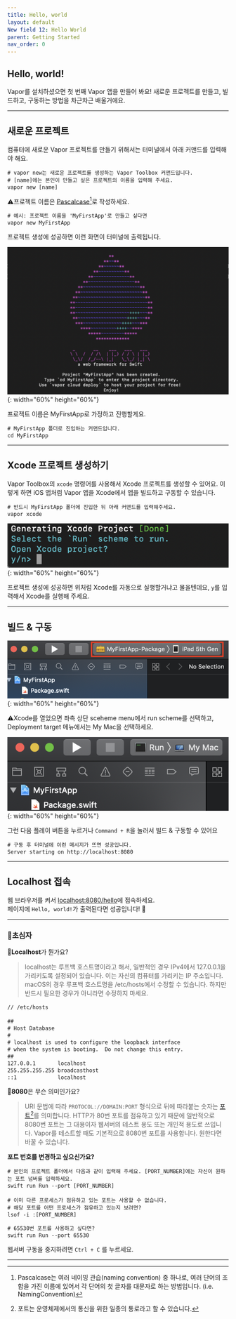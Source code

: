 ```yaml
---
title: Hello, world
layout: default
New field 12: Hello World
parent: Getting Started
nav_order: 0
---
```


## Hello, world!
  
Vapor를 설치하셨으면 첫 번째 Vapor 앱을 만들어 봐요! 새로운 프로젝트를 만들고, 빌드하고, 구동하는 방법을 차근차근 배울거에요.

---
## 새로운 프로젝트
컴퓨터에 새로운 Vapor 프로젝트를 만들기 위해서는 터미널에서 아래 커맨드를 입력해야 해요.
```
# vapor new는 새로운 프로젝트를 생성하는 Vapor Toolbox 커맨드입니다.
# [name]에는 본인이 만들고 싶은 프로젝트의 이름을 입력해 주세요.
vapor new [name]
```
⚠️프로젝트 이름은 [Pascalcase][Pascalcase][^pascalcase]로 작성하세요.
```
# 예시: 프로젝트 이름을 'MyFirstApp'로 만들고 싶다면
vapor new MyFirstApp
```

프로젝트 생성에 성공하면 이런 화면이 터미널에 출력됩니다.  

![프로젝트 생성 성공](VaporNewSuccess.png#center){: width="60%" height="60%"}
  
프로젝트 이름은 MyFirstApp로 가정하고 진행할게요.
```
# MyFirstApp 폴더로 진입하는 커맨드입니다.
cd MyFirstApp
```

---
## Xcode 프로젝트 생성하기
Vapor Toolbox의 ```xcode``` 명령어를 사용해서 Xcode 프로젝트를 생성할 수 있어요. 이렇게 하면 iOS 앱처럼 Vapor 앱을 Xcode에서 앱을 빌드하고 구동할 수 있습니다.
```
# 반드시 MyFirstApp 폴더에 진입한 뒤 아래 커맨드를 입력해주세요.
vapor xcode
```
  
![Xcode를 실행할까요?](RunXcode.png){: width="60%" height="60%"}
  
프로젝트 생성에 성공하면 위처럼 Xcode를 자동으로 실행할거냐고 물을텐데요, ```y```를 입력해서 Xcode를 실행해 주세요.

---

## 빌드 & 구동
  
![Scheme menu](SchemeMenu.png){: width="60%" height="60%"}

⚠️Xcode를 열었으면 좌측 상단 sceheme menu에서 run scheme를 선택하고, Deployment target 메뉴에서는 My Mac을 선택하세요.

![Run scheme](RunScheme.png){: width="60%" height="60%"}
  
그런 다음 플레이 버튼을 누르거나 ```Command + R```을 눌러서 빌드 & 구동할 수 있어요

```
# 구동 후 터미널에 이런 메시지가 뜨면 성공입니다.
Server starting on http://localhost:8080
```

---
## Localhost 접속
웹 브라우저를 켜서 [localhost:8080/hello](localhost:8080/hello)에 접속하세요.  
페이지에 ```Hello, world!```가 출력된다면 성공입니다! 🎉

---

### 🐤초심자
📖**Localhost**가 뭔가요?  
> localhost는 루프백 호스트명이라고 해서,  일반적인 경우 IPv4에서 127.0.0.1을 가리키도록 설정되어 있습니다.  이는 자신의 컴퓨터를 가리키는 IP 주소입니다.
macOS의 경우 루프백 호스트명을 /etc/hosts에서 수정할 수 있습니다. 하지만 반드시 필요한 경우가 아니라면 수정하지 마세요.
  
```
// /etc/hosts

##
# Host Database
#
# localhost is used to configure the loopback interface
# when the system is booting.  Do not change this entry.
##
127.0.0.1       localhost
255.255.255.255 broadcasthost
::1             localhost
```
  

📖**8080**은 무슨 의미인가요?  
> URI 문법에 따라 ```PROTOCOL://DOMAIN:PORT``` 형식으로 뒤에 따라붙는 숫자는 [포트][Port][^port]를 의미합니다. HTTP가 80번 포트를 점유하고 있기 때문에 일반적으로 8080번 포트는 그 대용이자 웹서버의 테스트 용도 또는 개인적 용도로 쓰입니다. Vapor를 테스트할 때도 기본적으로 8080번 포트를 사용합니다. 원한다면 바꿀 수 있습니다.

**포트 번호를 변경하고 싶으신가요?**
```
# 본인의 프로젝트 폴더에서 다음과 같이 입력해 주세요. [PORT_NUMBER]에는 자신이 원하는 포트 넘버를 입력하세요.
swift run Run --port [PORT_NUMBER]

# 이미 다른 프로세스가 점유하고 있는 포트는 사용할 수 없습니다.
# 해당 포트를 어떤 프로세스가 점유하고 있는지 보려면?
lsof -i :[PORT_NUMBER]
```

```
# 65530번 포트를 사용하고 싶다면?
swift run Run --port 65530
```

웹서버 구동을 중지하려면 ```Ctrl + C``` 를 누르세요.

---

[Pascalcase]: <https://zetawiki.com/wiki/%EC%B9%B4%EB%A9%9C%ED%91%9C%EA%B8%B0%EB%B2%95_camelCase,_%ED%8C%8C%EC%8A%A4%EC%B9%BC%ED%91%9C%EA%B8%B0%EB%B2%95_PascalCase>
[Port]: <https://ko.wikipedia.org/wiki/%ED%8F%AC%ED%8A%B8_(%EC%BB%B4%ED%93%A8%ED%84%B0_%EB%84%A4%ED%8A%B8%EC%9B%8C%ED%82%B9)>

[^pascalcase]: Pascalcase는 여러 네이밍 관습(naming convention) 중 하나로, 여러 단어의 조합을 가진 이름에 있어서 각 단어의 첫 글자를 대문자로 하는 방법입니다. (i.e. NamingConvention) 
[^port]: 포트는 운영체제에서의 통신을 위한 일종의 통로라고 할 수 있습니다.